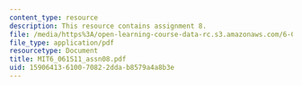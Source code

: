```yaml
---
content_type: resource
description: This resource contains assignment 8.
file: /media/https%3A/open-learning-course-data-rc.s3.amazonaws.com/6-061-introduction-to-electric-power-systems-spring-2011/15906413610070822ddab8579a4a8b3e_MIT6_061S11_assn08.pdf
file_type: application/pdf
resourcetype: Document
title: MIT6_061S11_assn08.pdf
uid: 15906413-6100-7082-2dda-b8579a4a8b3e
---
```

